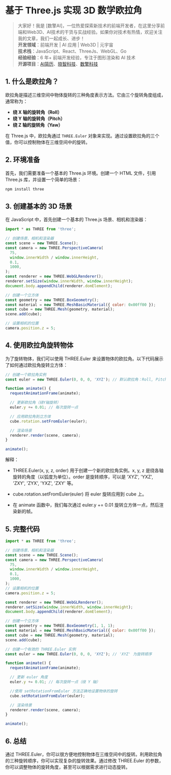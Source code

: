 # 基于 Three.js 实现 3D 数学欧拉角


> 大家好！我是 [数擎AI]，一位热爱探索新技术的前端开发者，在这里分享前端和Web3D、AI技术的干货与实战经验。如果你对技术有热情，欢迎关注我的文章，我们一起成长、进步！  
> **开发领域**：前端开发 | AI 应用 | Web3D | 元宇宙  
> **技术栈**：JavaScript、React、ThreeJs、WebGL、Go  
> **经验经验**：6 年+ 前端开发经验，专注于图形渲染和 AI 技术  
> **开源项目**：[AI简历](https://aint.top)、[晓智科技](https://xiaozhi.shop/)、[数擎科技](https://www.shuqin.cc/) 

## 1. 什么是欧拉角？

欧拉角是描述三维空间中物体旋转的三种角度表示方法。它由三个旋转角度组成，通常称为：

- **绕 X 轴的旋转角（Roll）**
- **绕 Y 轴的旋转角（Pitch）**
- **绕 Z 轴的旋转角（Yaw）**

在 Three.js 中，欧拉角通过 `THREE.Euler` 对象来实现。通过设置欧拉角的三个值，你可以控制物体在三维空间中的旋转。

## 2. 环境准备

首先，我们需要准备一个基本的 Three.js 环境。创建一个 HTML 文件，引用 Three.js 库，并设置一个简单的场景：

```bash
npm install three

```

## 3. 创建基本的 3D 场景

在 JavaScript 中，首先创建一个基本的 Three.js 场景、相机和渲染器：

```js
import * as THREE from 'three';

// 创建场景、相机和渲染器
const scene = new THREE.Scene();
const camera = new THREE.PerspectiveCamera(
  75,
  window.innerWidth / window.innerHeight,
  0.1,
  1000,
);
const renderer = new THREE.WebGLRenderer();
renderer.setSize(window.innerWidth, window.innerHeight);
document.body.appendChild(renderer.domElement);

// 创建一个立方体
const geometry = new THREE.BoxGeometry();
const material = new THREE.MeshBasicMaterial({ color: 0x00ff00 });
const cube = new THREE.Mesh(geometry, material);
scene.add(cube);

// 设置相机的位置
camera.position.z = 5;
```

## 4. 使用欧拉角旋转物体

为了旋转物体，我们可以使用 THREE.Euler 来设置物体的欧拉角。以下代码展示了如何通过欧拉角旋转立方体：

```js
// 创建一个欧拉角实例
const euler = new THREE.Euler(0, 0, 0, 'XYZ'); // 默认欧拉角：Roll, Pitch, Yaw

function animate() {
  requestAnimationFrame(animate);

  // 更新欧拉角（绕Y轴旋转）
  euler.y += 0.01; // 每次旋转一点

  // 应用欧拉角到立方体
  cube.rotation.setFromEuler(euler);

  // 渲染场景
  renderer.render(scene, camera);
}

animate();
```

解释：

- THREE.Euler(x, y, z, order) 用于创建一个新的欧拉角实例。x, y, z 是绕各轴旋转的角度（以弧度为单位）。order 是旋转顺序，可以是 'XYZ', 'YXZ', 'ZXY', 'ZYX', 'YXZ', 'ZXY' 等。

- cube.rotation.setFromEuler(euler) 将 euler 旋转应用到 cube 上。

- 在 animate 函数中，我们每次通过 euler.y += 0.01 旋转立方体一点，然后渲染新的帧。

## 5. 完整代码

```js
import * as THREE from 'three';

// 创建场景、相机和渲染器
const scene = new THREE.Scene();
const camera = new THREE.PerspectiveCamera(
  75,
  window.innerWidth / window.innerHeight,
  0.1,
  1000,
);
// 设置相机的位置
camera.position.z = 5;

const renderer = new THREE.WebGLRenderer();
renderer.setSize(window.innerWidth, window.innerHeight);
document.body.appendChild(renderer.domElement);

// 创建一个立方体
const geometry = new THREE.BoxGeometry(1, 1, 1);
const material = new THREE.MeshBasicMaterial({ color: 0x00ff00 });
const cube = new THREE.Mesh(geometry, material);
scene.add(cube);

// 创建一个有效的 THREE.Euler 实例
const euler = new THREE.Euler(0, 0, 0, 'XYZ'); // 'XYZ' 为旋转顺序

function animate() {
  requestAnimationFrame(animate);

  // 更新 euler 角度
  euler.y += 0.01; // 每次旋转一点（绕 Y 轴）

  //使用 setRotationFromEuler 方法正确地设置物体的旋转
  cube.setRotationFromEuler(euler);

  // 渲染场景
  renderer.render(scene, camera);
}

animate();
```

## 6. 总结

通过 THREE.Euler，你可以很方便地控制物体在三维空间中的旋转。利用欧拉角的三种旋转顺序，你可以实现复杂的旋转效果。通过修改 THREE.Euler 的参数，你可以调整物体的旋转角度，甚至可以根据需求进行动态旋转。
